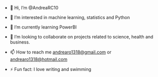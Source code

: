 - 👋 Hi, I’m @AndreaRC10
- 👀 I’m interested in machine learning, statistics and Python
- 🌱 I’m currently learning PowerBI
- 💞️ I’m looking to collaborate on projects related to science, health and business. 
- 📫 How to reach me andrearo1318@gmail.com or andrearo1318@hotmail.com

- ⚡ Fun fact: I love writing and swimming

<!---
AndreaRC10/AndreaRC10 is a ✨ special ✨ repository because its `README.md` (this file) appears on your GitHub profile.
You can click the Preview link to take a look at your changes.
--->
